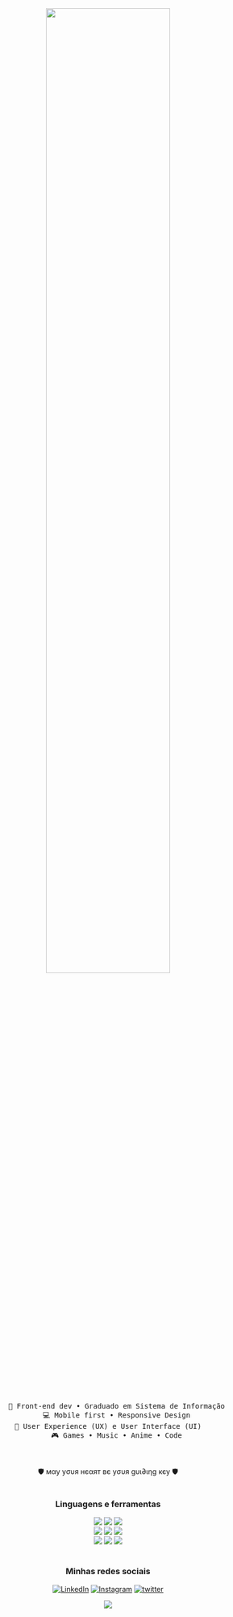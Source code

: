<div align="center">
<img src="https://readme-typing-svg.demolab.com?font=Inconsolata&weight=500&size=50&duration=4000&pause=100&color=A7A459&center=true&vCenter=true&multiline=true&repeat=false&random=false&width=1300&height=140&lines=Bem-vindo(a)+ao+meu+perfil;Sou+o+Lucas" width="70%" />
<br><br>
<pre>
    💼 Front-end dev • Graduado em Sistema de Informação
    💻 Mobile first • Responsive Design
    📖 User Experience (UX) e User Interface (UI)    
    🎮 Games • Music • Anime • Code
</pre>
<br><br>
🛡️ мαу уσυя нєαят вє уσυя gυι∂ιηg кєу 🛡️
<br><br>

### Linguagens e ferramentas
<img src="https://img.shields.io/badge/html5-F4470B.svg?&style=for-the-badge&logo=html5&logoColor=white"/> <img src="https://img.shields.io/badge/css3%20-%231572B6.svg?&style=for-the-badge&logo=css3&logoColor=white"/> <img src="https://img.shields.io/badge/javascript-grey?style=for-the-badge&logo=javascript"/><br> <img src="https://img.shields.io/badge/react%20-7ADBF7.svg?&style=for-the-badge&logo=react&logoColor=black"/> 
<img src="https://img.shields.io/badge/react%20native%20-212121.svg?&style=for-the-badge&logo=react&logoColor=white"/> <img src="https://img.shields.io/badge/expo-00001F.svg?&style=for-the-badge&logo=expo&logoColor=white"/>
<br> <img src="https://img.shields.io/badge/bootstrap-523B77.svg?&style=for-the-badge&logo=bootstrap&logoColor=white"/> <img src="https://img.shields.io/badge/Material%20ui-007BF7.svg?&style=for-the-badge&logo=mui&logoColor=white"/> <img src="https://img.shields.io/badge/git%20-%23F05033.svg?&style=for-the-badge&logo=git&logoColor=white"/>
<br><br>

### Minhas redes sociais
[![LinkedIn](https://img.shields.io/badge/LinkedIn-0077B5?style=for-the-badge&logo=linkedin&logoColor=white)](https://www.linkedin.com/in/lucas-oliveira-paula/)
[![Instagram](https://img.shields.io/badge/instagram-E4405F?style=for-the-badge&logo=instagram&logoColor=white)](https://www.instagram.com/lucasolvp) 
[![twitter](https://img.shields.io/badge/twitter-1DA1F2?style=for-the-badge&logo=twitter&logoColor=white)](https://twitter.com/lyunnee)

![](https://komarev.com/ghpvc/?username=lucsoliver)
</div>


